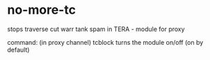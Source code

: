 # no-more-tc
stops traverse cut warr tank spam in TERA - module for proxy

command: (in proxy channel) tcblock
turns the module on/off (on by default)
